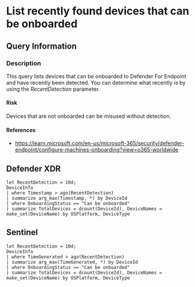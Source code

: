 # List recently found devices that can be onboarded

## Query Information

### Description
This query lists devices that can be onboarded to Defender For Endpoint and have recently been detected. You can determine what recently is by using the *RecentDetection* parameter.

#### Risk
Devices that are not onboarded can be misused without detection. 

#### References
- https://learn.microsoft.com/en-us/microsoft-365/security/defender-endpoint/configure-machines-onboarding?view=o365-worldwide

## Defender XDR
```KQL
let RecentDetection = 10d;
DeviceInfo
| where Timestamp > ago(RecentDetection)
| summarize arg_max(Timestamp, *) by DeviceId
| where OnboardingStatus == "Can be onboarded"
| summarize TotalDevices = dcount(DeviceId), DeviceNames = make_set(DeviceName) by OSPlatform, DeviceType
```
## Sentinel
```KQL
let RecentDetection = 10d;
DeviceInfo
| where TimeGenerated > ago(RecentDetection)
| summarize arg_max(TimeGenerated, *) by DeviceId
| where OnboardingStatus == "Can be onboarded"
| summarize TotalDevices = dcount(DeviceId), DeviceNames = make_set(DeviceName) by OSPlatform, DeviceType
```
